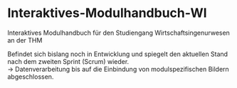 # Interaktives-Modulhandbuch-WI

Interaktives Modulhandbuch für den Studiengang Wirtschaftsingenurwesen an der THM

Befindet sich bislang noch in Entwicklung und spiegelt den aktuellen Stand nach dem zweiten Sprint (Scrum) wieder.  
-> Datenverarbeitung bis auf die Einbindung von modulspezifischen Bildern abgeschlossen.
